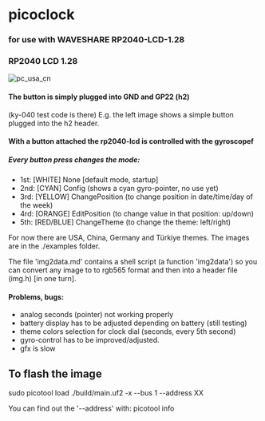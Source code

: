 # picoclock
### for use with WAVESHARE RP2040-LCD-1.28
### RP2040 LCD 1.28
![pc_usa_cn](https://user-images.githubusercontent.com/26333559/195168002-3e70b9dc-ee9e-4af8-8cbc-15525633de07.jpg)



#### The button is simply plugged into GND and GP22 (h2)
(ky-040 test code is there)
E.g. the left image shows a simple button plugged into the h2 header.

#### With a button attached the rp2040-lcd is controlled with the gyroscopef

##### Every button press changes the mode:

- 1st: [WHITE]  None  [default mode, startup]
- 2nd: [CYAN]   Config (shows a cyan gyro-pointer, no use yet)
- 3rd: [YELLOW] ChangePosition (to change position in date/time/day of the week)
- 4rd: [ORANGE] EditPosition (to change value in that position: up/down)
- 5th: [RED/BLUE] ChangeTheme (to change the theme: left/right)


For now there are USA, China, Germany and Türkiye themes.
The images are in the ./examples folder.

The file 'img2data.md' contains a shell script (a function 'img2data')
so you can convert any image to to rgb565 format and then
into a header file (img.h) [in one turn].

#### Problems, bugs:

- analog seconds (pointer) not working properly
- battery display has to be adjusted depending on battery (still testing)
- theme colors selection for clock dial (seconds, every 5th second)
- gyro-control has to be improved/adjusted.
- gfx is slow

## To flash the image
sudo picotool load ./build/main.uf2 -x --bus 1 --address XX

You can find out the '--address' with:
picotool info
